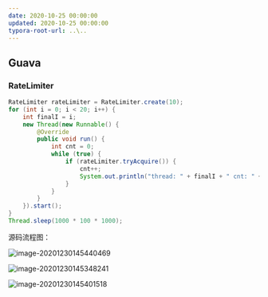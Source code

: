 ```yaml
---
date: 2020-10-25 00:00:00
updated: 2020-10-25 00:00:00
typora-root-url: ..\..
---
```



## Guava

### RateLimiter

```java
RateLimiter rateLimiter = RateLimiter.create(10);
for (int i = 0; i < 20; i++) {
    int finalI = i;
    new Thread(new Runnable() {
        @Override
        public void run() {
            int cnt = 0;
            while (true) {
                if (rateLimiter.tryAcquire()) {
                    cnt++;
                    System.out.println("thread: " + finalI + " cnt: " + cnt);
                }
            }
        }
    }).start();
}
Thread.sleep(1000 * 100 * 1000);
```
<!-- more -->


源码流程图：

![image-20201230145440469](/images/image-20201230145440469.png)

![image-20201230145348241](/images/image-20201230145348241.png)

![image-20201230145401518](/images/image-20201230145401518.png)